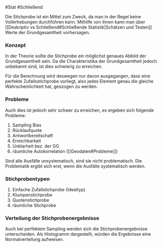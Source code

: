 #Stat #Schließend

Die Stichprobe ist ein Mittel zum Zweck, da man in der Regel keine Vollerhebungen durchführen kann. Mithilfe von ihnen kann man über [[Deskriptiv vs Schließend#Schließende Statistik|Schätzen und Testen]] Werte der Grundgesamtheit vorhersagen. 

### Konzept

In der Theorie sollte die Stichprobe ein möglichst genaues Abbild der Grundgesamtheit sein. Da die Charakteristika der Grundgesamtheit jedoch unbekannt sind, ist dies schwierig zu erreichen.

Für die Berechnung wird deswegen nur davon ausgegangen, dass eine perfekte Zufallsstichprobe vorliegt, also jedes Element genau die gleiche Wahrscheinlichkeit hat, geszogen zu werden.

### Probleme

Auch dies ist jedoch sehr schwer zu erreichen, es ergeben sich folgende Probleme:

1. Sampling Bias
2. Rücklaufquote
3. Antwortbereitschaft
4. Erreichbarkeit
5. Unklarheit bez. der GG
6. räumliche Autokorrelation ([[Geodaten#Probleme]])

Sind alle Ausfälle unsystematisch, sind sie nicht problematisch. Die Problematik ergibt sich erst, wenn die Ausfälle systematisch werden.

### Stichprobentypen

1. Einfache Zufallstichprobe (Idealtyp)
2. Klumpenstichprobe
3. Quotenstichprobe
4. räumliche Stichprobe

### Verteilung der Stichprobenergebnisse

Auch bei perfektem Sampling werden sich die Stichprobenergebnisse unterscheiden. Als Histogramm dargestellt, würden die Ergebnisse eine Normalverteilung aufweisen.
